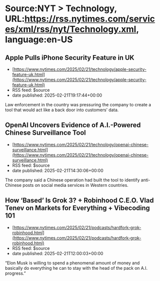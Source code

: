 # Source:NYT > Technology, URL:https://rss.nytimes.com/services/xml/rss/nyt/Technology.xml, language:en-US

## Apple Pulls iPhone Security Feature in UK
 - [https://www.nytimes.com/2025/02/21/technology/apple-security-feature-uk.html](https://www.nytimes.com/2025/02/21/technology/apple-security-feature-uk.html)
 - RSS feed: $source
 - date published: 2025-02-21T19:17:44+00:00

Law enforcement in the country was pressuring the company to create a tool that would act like a back door into customers’ data.

## OpenAI Uncovers Evidence of A.I.-Powered Chinese Surveillance Tool
 - [https://www.nytimes.com/2025/02/21/technology/openai-chinese-surveillance.html](https://www.nytimes.com/2025/02/21/technology/openai-chinese-surveillance.html)
 - RSS feed: $source
 - date published: 2025-02-21T14:30:06+00:00

The company said a Chinese operation had built the tool to identify anti-Chinese posts on social media services in Western countries.

## How ‘Based’ Is Grok 3? + Robinhood C.E.O. Vlad Tenev on Markets for Everything + Vibecoding 101
 - [https://www.nytimes.com/2025/02/21/podcasts/hardfork-grok-robinhood.html](https://www.nytimes.com/2025/02/21/podcasts/hardfork-grok-robinhood.html)
 - RSS feed: $source
 - date published: 2025-02-21T12:00:03+00:00

“Elon Musk is willing to spend a phenomenal amount of money and basically do everything he can to stay with the head of the pack on A.I. progress.”

